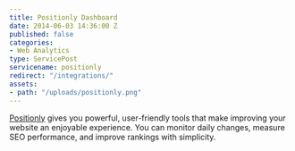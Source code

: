 ```yaml
---
title: Positionly Dashboard
date: 2014-06-03 14:36:00 Z
published: false
categories:
- Web Analytics
type: ServicePost
servicename: positionly
redirect: "/integrations/"
assets:
- path: "/uploads/positionly.png"
---
```


[Positionly](https://positionly.com/) gives you powerful, user-friendly tools that make improving your website an enjoyable experience. You can monitor daily changes, measure SEO performance, and improve rankings with simplicity.
